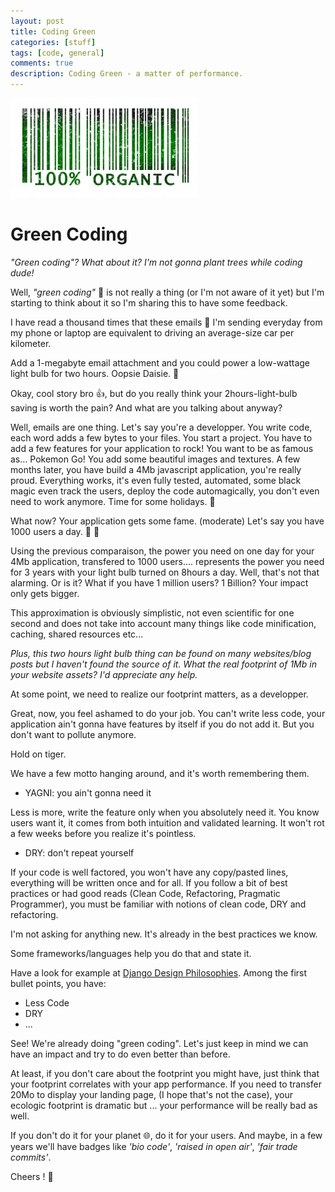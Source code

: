 ```yaml
---
layout: post
title: Coding Green
categories: [stuff]
tags: [code, general]
comments: true
description: Coding Green - a matter of performance.
---
```



![100% organic](/assets/images/organic.jpg)



# Green Coding


_"Green coding"? What about it? I'm not gonna plant trees while coding dude!_


Well, _"green coding"_ :seedling: is not really a thing (or I'm not aware of it yet) but I'm starting to think about it so I'm sharing this to have some feedback.



I have read a thousand times that these emails :email: I'm sending everyday from my phone or laptop are equivalent to driving an average-size car per kilometer.

Add a 1-megabyte email attachment and you could power a low-wattage light bulb for two hours. Oopsie Daisie. :sunflower:


Okay, cool story bro :+1:, but do you really think your 2hours-light-bulb saving is worth the pain? And what are you talking about anyway?


Well, emails are one thing. Let's say you're a developper. You write code, each word adds a few bytes to your files. 
You start a project. You have to add a few features for your application to rock! You want to be as famous as... Pokemon Go!
You add some beautiful images and textures.
A few months later, you have build a 4Mb javascript application, you're really proud. Everything works, it's even fully tested, automated, some black magic even track the users, deploy the code automagically, you don't even need to work anymore. Time for some holidays. :palm_tree:


What now? Your application gets some fame. (moderate) Let's say you have 1000 users a day. :clap: :clap:

Using the previous comparaison, the power you need on one day for your 4Mb application, transfered to 1000 users.... represents the power you need for 3 years with your light bulb turned on 8hours a day. Well, that's not that alarming. Or is it? What if you have 1 million users? 1 Billion? Your impact only gets bigger.


This approximation is obviously simplistic, not even scientific for one second and does not take into account many things like code minification, caching, shared resources etc...

_Plus, this two hours light bulb thing can be found on many websites/blog posts but I haven't found the source of it. What the real footprint of 1Mb in your website assets? I'd appreciate any help._


At some point, we need to realize our footprint matters, as a developper.

Great, now, you feel ashamed to do your job. You can't write less code, your application ain't gonna have features by itself if you do not add it. But you don't want to pollute anymore.

Hold on tiger.


We have a few motto hanging around, and it's worth remembering them.

- YAGNI: you ain't gonna need it

Less is more, write the feature only when you absolutely need it. You know users want it, it comes from both intuition and validated learning. It won't rot a few weeks before you realize it's pointless.

- DRY: don't repeat yourself

If your code is well factored, you won't have any copy/pasted lines, everything will be written once and for all.
If you follow a bit of best practices or had good reads (Clean Code, Refactoring, Pragmatic Programmer), you must be familiar with notions of clean code, DRY and refactoring.


I'm not asking for anything new. It's already in the best practices we know.

Some frameworks/languages help you do that and state it.

Have a look for example at [Django Design Philosophies](https://docs.djangoproject.com/en/1.9/misc/design-philosophies/). Among the first bullet points, you have:

- Less Code
- DRY
- ...


See! We're already doing "green coding". Let's just keep in mind we can have an impact and try to do even better than before.


At least, if you don't care about the footprint you might have, just think that your footprint correlates with your app performance. If you need to transfer 20Mo to display your landing page, (I hope that's not the case), your ecologic footprint is dramatic but ... your performance will be really bad as well.


If you don't do it for your planet :globe_with_meridians:, do it for your users. And maybe, in a few years we'll have badges like _'bio code'_, _'raised in open air'_, _'fair trade commits'_.


Cheers ! :beers:
